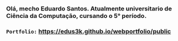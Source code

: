### Olá, mecho Eduardo Santos. Atualmente universitario de Ciência da Computação, cursando o 5° período.
### `Portfolio:` https://edus3k.github.io/webportfolio/public

